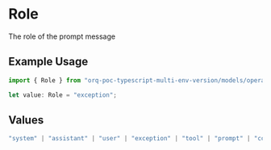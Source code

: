 # Role

The role of the prompt message

## Example Usage

```typescript
import { Role } from "orq-poc-typescript-multi-env-version/models/operations";

let value: Role = "exception";
```

## Values

```typescript
"system" | "assistant" | "user" | "exception" | "tool" | "prompt" | "correction" | "expected_output"
```